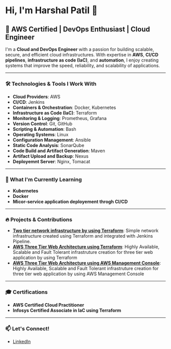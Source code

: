 
# Hi, I'm Harshal Patil 👋

## 🚀 AWS Certified | DevOps Enthusiast | Cloud Engineer

I'm a **Cloud and DevOps Engineer** with a passion for building scalable, secure, and efficient cloud infrastructures. With expertise in **AWS**, **CI/CD pipelines**, **infrastructure as code (IaC)**, and **automation**, I enjoy creating systems that improve the speed, reliability, and scalability of applications.

---

### 🛠️ Technologies & Tools I Work With

- **Cloud Providers**: AWS
- **CI/CD**: Jenkins
- **Containers & Orchestration**: Docker, Kubernetes
- **Infrastructure as Code (IaC)**: Terraform
- **Monitoring & Logging**: Prometheus, Grafana
- **Version Control**: Git, GitHub
- **Scripting & Automation**: Bash
- **Operating Systems**: Linux
- **Configuration Management**: Ansible
- **Static Code Analysis**: SonarQube
- **Code Build and Artifact Generation**: Maven
- **Artifact Upload and Backup**: Nexus
- **Deployemnt Server**: Nginx, Tomacat

---


### 🌱 What I'm Currently Learning
- **Kubernetes**
- **Docker**
- **Micor-service application deployement throgh CI/CD**

---

### 🔥 Projects & Contributions
- **[Two tier network infrastructure by using Terraform](https://github.com/HarshalPatil-Repo/Two-tier-network-infrastructure-by-using-Terraform)**: Simple network infrastructure created using Terraform and integrated with Jenkins Pipeline.
- **[AWS Three Tier Web Architecture using Terraform](https://github.com/HarshalPatil-Repo/AWS-Three-Tier-Web-Architecture-using-Terraform)**: Highly Available, Scalable and Fault Tolerant infrastruture creation for three tier web application by using Terraform
- **[AWS Three Tier Web Architecture using AWS Management Console](https://github.com/HarshalPatil-Repo/AWS-Three-Tier-Web-Architecture-using-AWS-Management-Console)**: Highly Available, Scalable and Fault Tolerant infrastruture creation for three tier web application by using AWS Management Console

---

### 🎓 Certifications
- **AWS Certified Cloud Practitioner**
- **Infosys Certified Associate in IaC using Terraform**

---

### 📫 Let's Connect!
- [LinkedIn](https://www.linkedin.com/in/harshal-patil-1144a9157/)

